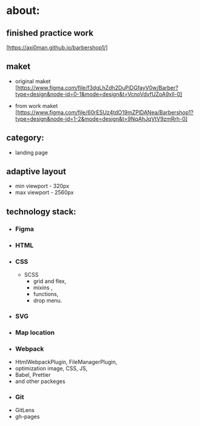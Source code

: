 # about:

## finished practice work

[https://axi0man.github.io/barbershop1/]

## maket

- original maket
  [https://www.figma.com/file/f3dgLhZdh2DuPiDGfayV0w/Barber?type=design&node-id=0-1&mode=design&t=VcnoVdvfUZoA9xll-0]

- from work maket
  [https://www.figma.com/file/60rESUz4tdO19mZPlDANea/Barbershop1?type=design&node-id=1-2&mode=design&t=9NqAhJqVtV9zmRrh-0]

## category:

- landing page

## adaptive layout

- min viewport - 320px
- max viewport - 2560px

## technology stack:

- ### Figma
- ### HTML
- ### CSS
  - SCSS
    - grid and flex,
    - mixins ,
    - functions,
    - drop menu.
- ### SVG
- ### Map location
- ### Webpack

* HtmlWebpackPlugin, FileManagerPlugin,
* optimization image, CSS, JS,
* Babel, Prettier
* and other packeges

- ### Git

* GitLens
* gh-pages
